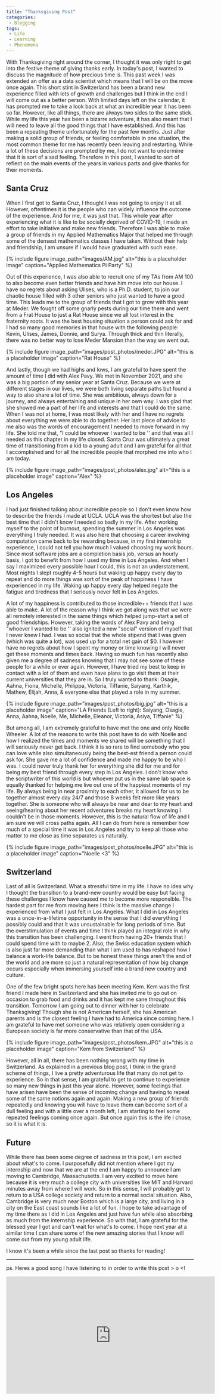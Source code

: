 ```yaml
---
title: "Thanksgiving Post"
categories:
 - Blogging
tags:
 - Life
 - Learning
 - Phenomena
---
```

 
With Thanksgiving right around the corner, I thought it was only right to get into the festive theme of giving thanks early. In today's post, I wanted to discuss the magnitude of how precious time is. This past week I was extended an offer as a data scientist which means that I will be on the move once again. This short stint in Switzerland has been a brand new experience filled with lots of growth and challenges but I think in the end I will come out as a better person. With limited days left on the calendar, it has prompted me to take a look back at what an incredible year it has been so far. However, like all things, there are always two sides to the same stick. While my life this year has been a bizarre adventure, it has also meant that I will need to leave all the good things that I have established. And this has been a repeating theme unfortunately for the past few months. Just after making a solid group of friends, or feeling comfortable in one situation, the most common theme for me has recently been leaving and restarting. While a lot of these decisions are prompted by me, I do not want to undermine that it is sort of a sad feeling. Therefore in this post, I wanted to sort of reflect on the main events of the years in various parts and give thanks for their moments.
 
## Santa Cruz
 
When I first got to Santa Cruz, I thought I was not going to enjoy it at all. However, oftentimes it is the people who can widely influence the outcome of the experience. And for me, it was just that. This whole year after experiencing what it is like to be socially deprived of COVID-19, I made an effort to take initiative and make new friends. Therefore I was able to make a group of friends in my Applied Mathematics Major that helped me through some of the densest mathematics classes I have taken. Without their help and friendship, I am unsure if I would have graduated with such ease.
 
{% include figure image_path="images/AM.jpg" alt="this is a placeholder image" caption="Applied Mathematics Pi Party" %}
 
Out of this experience, I was also able to recruit one of my TAs from AM 100 to also become even better friends and have him move into our house. I have no regrets about asking Ulises, who is a Ph.D. student, to join our chaotic house filled with 3 other seniors who just wanted to have a good time. This leads me to the group of friends that I got to grow with this year at Meder. We fought off some gnarly pests during our time there and went from a Frat House to just a Rat House since we all lost interest in the fraternity roots. It was the best housing situation a person could ask for and I had so many good memories in that house with the following people: Kevin, Ulises, James, Donnie, and Surya. Through thick and thin literally, there was no better way to lose Meder Mansion than the way we went out.
 
{% include figure image_path="images/post_photos/meder.JPG" alt="this is a placeholder image" caption="Rat House" %}
 
And lastly, though we had highs and lows, I am grateful to have spent the amount of time I did with Alex Pavy. We met in November 2021, and she was a big portion of my senior year at Santa Cruz. Because we were at different stages in our lives, we were both living separate paths but found a way to also share a lot of time. She was ambitious, always down for a journey, and always entertaining and unique in her own way. I was glad that she showed me a part of her life and interests and that I could do the same. When I was not at home, I was most likely with her and I have no regrets about everything we were able to do together. Her last piece of advice to me also was the words of encouragement I needed to move forward in my life. She told me that, "I could be whoever I wanted to be '' and that was all I needed as this chapter in my life closed. Santa Cruz was ultimately a great time of transitioning from a kid to a young adult and I am grateful for all that I accomplished and for all the incredible people that morphed me into who I am today.
 
{% include figure image_path="images/post_photos/alex.jpg" alt="this is a placeholder image" caption="Alex" %}
 
## Los Angeles
 
I had just finished talking about incredible people so I don't even know how to describe the friends I made at UCLA. UCLA was the shortest but also the best time that I didn't know I needed so badly in my life. After working myself to the point of burnout, spending the summer in Los Angeles was everything I truly needed. It was also here that choosing a career involving computation came back to be rewarding because, in my first internship experience, I could not tell you how much I valued choosing my work hours. Since most software jobs are a completion basis job, versus an hourly basis, I got to benefit from how I used my time in Los Angeles. And when I say I maximized every possible hour I could, this is not an understatement. Most nights I slept roughly 4-5 hours but waking up happy every day to repeat and do more things was sort of the peak of happiness I have experienced in my life. Waking up happy every day helped negate the fatigue and tiredness that I seriously never felt in Los Angeles.
 
A lot of my happiness is contributed to those incredible++ friends that I was able to make. A lot of the reason why I think we got along was that we were all remotely interested in the same things which helped jump-start a set of good friendships. However, taking the words of Alex Pavy and being "whoever I wanted to be '' also ignited a new "social" version of myself that I never knew I had. I was so social that the whole stipend that I was given (which was quite a lot), was used up for a total net gain of $0. I however have no regrets about how I spent my money or time knowing I will never get these moments and times back. Having so much fun has recently also given me a degree of sadness knowing that I may not see some of these people for a while or ever again. However, I have tried my best to keep in contact with a lot of them and even have plans to go visit them at their current universities that they are in. So I truly wanted to thank: Osagie, Aahna, Fiona, Michelle, Philippa, Victoria, Tiffanie, Saiyang, Karthik, Mathew, Elijah, Anna, & everyone else that played a role in my summer.

{% include figure image_path="images/post_photos/big.jpg" alt="this is a placeholder image" caption="LA Friends (Left to right): Saiyang, Osagie, Anna, Aahna, Noelle, Me, Michelle, Eleanor, Victoria, Asiya, Tiffanie" %}
 
But among all, I am extremely grateful to have met the one and only Noelle Wheeler. A lot of the reasons to write this post have to do with Noelle and how I realized the times and moments we shared will be something that I will seriously never get back. I think it is so rare to find somebody who you can love while also simultaneously being the best-est friend a person could ask for. She gave me a lot of confidence and made me happy to be who I was. I could never truly thank her for everything she did for me and for being my best friend through every step in Los Angeles. I don't know who the scriptwriter of this world is but whoever put us in the same lab space is equally thanked for helping me live out one of the happiest moments of my life. By always being in near proximity to each other, it allowed for us to be together almost every day 24/7 and those 8 weeks felt more like years together. She is someone who will always be near and dear to my heart and seeing/hearing about her recent adventures breaks my heart knowing I couldn't be in those moments. However, this is the natural flow of life and I am sure we will cross paths again. All I can do from here is remember how much of a special time it was in Los Angeles and try to keep all those who matter to me close as time separates us naturally.
 
{% include figure image_path="images/post_photos/noelle.JPG" alt="this is a placeholder image" caption="Noelle <3" %}
 
## Switzerland
 
Last of all is Switzerland. What a stressful time in my life. I have no idea why I thought the transition to a brand-new country would be easy but facing these challenges I know have caused me to become more responsible. The hardest part for me from moving here I think is the massive change I experienced from what I just felt in Los Angeles. What I did in Los Angeles was a once-in-a-lifetime opportunity in the sense that I did everything I possibly could and that it was unsustainable for long periods of time. But the overstimulation of events and time I think played an integral role in why this transition has been challenging. I went from having 20+ friends that I could spend time with to maybe 2. Also, the Swiss education system which is also just far more demanding than what I am used to has reshaped how I balance a work-life balance. But to be honest these things aren't the end of the world and are more so just a natural representation of how big change occurs especially when immersing yourself into a brand new country and culture.
 
One of the few bright spots here has been meeting Kem. Kem was the first friend I made here in Switzerland and she has invited me to go out on occasion to grab food and drinks and it has kept me sane throughout this transition. Tomorrow I am going out to dinner with her to celebrate Thanksgiving! Though she is not American herself, she has American parents and is the closest feeling I have had to America since coming here. I am grateful to have met someone who was relatively open considering a European society is far more conservative than that of the USA.
 
{% include figure image_path="images/post_photos/kem.JPG" alt="this is a placeholder image" caption="Kem from Switzerland" %}
 
However, all in all, there has been nothing wrong with my time in Switzerland. As explained in a previous blog post, I think in the grand scheme of things, I live a pretty adventurous life that many do not get to experience. So in that sense, I am grateful to get to continue to experience so many new things in just this year alone. However, some feelings that have arisen have been the sense of incoming change and having to repeat some of the same notions again and again. Making a new group of friends repeatedly and knowing you will have to leave them can become sort of a dull feeling and with a little over a month left, I am starting to feel some repeated feelings coming once again. But once again this is the life I chose, so it is what it is.
 
## Future
 
While there has been some degree of sadness in this post, I am excited about what's to come. I purposefully did not mention where I got my internship and now that we are at the end I am happy to announce I am moving to Cambridge, Massachusetts. I am very excited to move here because it is very much a college city with universities like MIT and Harvard minutes away from where I will work. So in this sense, I will probably get to return to a USA college society and return to a normal social situation. Also, Cambridge is very much near Boston which is a large city, and living in a city on the East coast sounds like a lot of fun. I hope to take advantage of my time there as I did in Los Angeles and just have fun while also absorbing as much from the internship experience. So with that, I am grateful for the blessed year I got and can't wait for what's to come. I hope next year at a similar time I can share some of the new amazing stories that I know will come out from my young adult life.
 
I know it's been a while since the last post so thanks for reading!

---

ps. Heres a good song I have listening to in order to write this post > o <!

<iframe width="560" height="315" src="https://www.youtube.com/embed/rHNnblfEzzQ" title="YouTube video player" frameborder="0" allow="accelerometer; autoplay; clipboard-write; encrypted-media; gyroscope; picture-in-picture" allowfullscreen></iframe>